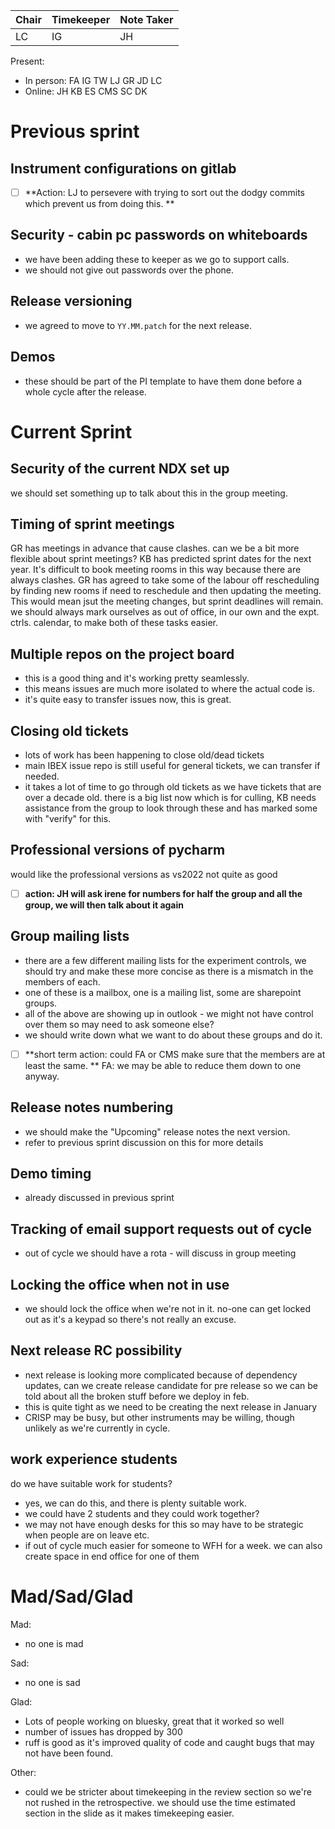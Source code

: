 
| Chair | Timekeeper | Note Taker |
|-------|------------|------------|
| LC    | IG         | JH         |

Present:
- In person: FA IG TW LJ GR JD LC
- Online: JH KB ES CMS SC DK 

# Previous sprint

## Instrument configurations on gitlab

- [ ] **Action: LJ to persevere with trying to sort out the dodgy commits which prevent us from doing this. **


## Security - cabin pc passwords on whiteboards
- we have been adding these to keeper as we go to support calls.
- we should not give out passwords over the phone. 

## Release versioning
- we agreed to move to `YY.MM.patch` for the next release.

## Demos
- these should be part of the PI template to have them done before a whole cycle after the release. 


# Current Sprint

## Security of the current NDX set up
we should set something up to talk about this in the group meeting. 

## Timing of sprint meetings
GR has meetings in advance that cause clashes. can we be a bit more flexible about sprint meetings? 
KB has predicted sprint dates for the next year. It's difficult to book meeting rooms in this way because there are always clashes. 
GR has agreed to take some of the labour off rescheduling by finding new rooms if need to reschedule and then updating the meeting. 
This would mean jsut the meeting changes, but sprint deadlines will remain. we should always mark ourselves as out of office, in our own and the expt. ctrls. calendar, to make both of these tasks easier. 

## Multiple repos on the project board 
- this is a good thing and it's working pretty seamlessly. 
- this means issues are much more isolated to where the actual code is.
- it's quite easy to transfer issues now, this is great.

## Closing old tickets
- lots of work has been happening to close old/dead tickets 
- main IBEX issue repo is still useful for general tickets, we can transfer if needed. 
- it takes a lot of time to go through old tickets as we have tickets that are over a decade old. 
there is a big list now which is for culling, KB needs assistance from the group to look through these and has marked some with "verify" for this. 

## Professional versions of pycharm
would like the professional versions as vs2022 not quite as good

- [ ] **action: JH will ask irene for numbers for half the group and all the group, we will then talk about it again**


## Group mailing lists
- there are a few different mailing lists for the experiment controls, we should try and make these more concise as there is a mismatch in the members of each.
- one of these is a mailbox, one is a mailing list, some are sharepoint groups. 
- all of the above are showing up in outlook - we might not have control over them so may need to ask someone else? 
- we should write down what we want to do about these groups and do it. 

- [ ] **short term action: could FA or CMS make sure that the members are at least the same. **
FA: we may be able to reduce them down to one anyway. 

## Release notes numbering
- we should make the "Upcoming" release notes the next version. 
- refer to previous sprint discussion on this for more details

## Demo timing
- already discussed in previous sprint 

## Tracking of email support requests out of cycle
- out of cycle we should have a rota - will discuss in group meeting

## Locking the office when not in use
- we should lock the office when we're not in it. no-one can get locked out as it's a keypad so there's not really an excuse. 

## Next release RC possibility
- next release is looking more complicated because of dependency updates, can we create release candidate for pre release so we can be told about all the broken stuff before we deploy in feb. 
- this is quite tight as we need to be creating the next release in January
- CRISP may be busy, but other instruments may be willing, though unlikely as we're currently in cycle. 


## work experience students
do we have suitable work for students? 
- yes, we can do this, and there is plenty suitable work. 
- we could have 2 students and they could work together? 
- we may not have enough desks for this so may have to be strategic when people are on leave etc. 
- if out of cycle much easier for someone to WFH for a week. we can also create space in end office for one of them

# Mad/Sad/Glad
Mad:
- no one is mad

Sad:
- no one is sad

Glad:
- Lots of people working on bluesky, great that it worked so well
- number of issues has dropped by 300
- ruff is good as it's improved quality of code and caught bugs that may not have been found. 


Other: 
- could we be stricter about timekeeping in the review section so we're not rushed in the retrospective. we should use the time estimated section in the slide as it makes timekeeping easier. 
